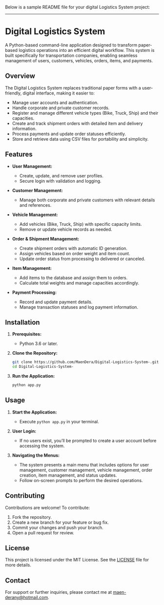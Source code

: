 Below is a sample README file for your digital Logistics System project:

---

# Digital Logistics System

A Python-based command-line application designed to transform paper-based logistics operations into an efficient digital workflow. This system is built specifically for transportation companies, enabling seamless management of users, customers, vehicles, orders, items, and payments.

## Overview

The Digital Logistics System replaces traditional paper forms with a user-friendly, digital interface, making it easier to:
- Manage user accounts and authentication.
- Handle corporate and private customer records.
- Register and manage different vehicle types (Bike, Truck, Ship) and their capacities.
- Create and track shipment orders with detailed item and delivery information.
- Process payments and update order statuses efficiently.
- Store and retrieve data using CSV files for portability and simplicity.

## Features

- **User Management:** 
  - Create, update, and remove user profiles.
  - Secure login with validation and logging.

- **Customer Management:**
  - Manage both corporate and private customers with relevant details and references.

- **Vehicle Management:**
  - Add vehicles (Bike, Truck, Ship) with specific capacity limits.
  - Remove or update vehicle records as needed.

- **Order & Shipment Management:**
  - Create shipment orders with automatic ID generation.
  - Assign vehicles based on order weight and item count.
  - Update order status from processing to delivered or canceled.

- **Item Management:**
  - Add items to the database and assign them to orders.
  - Calculate total weights and manage capacities accordingly.

- **Payment Processing:**
  - Record and update payment details.
  - Manage transaction statuses and log payment information.

## Installation

1. **Prerequisites:**
   - Python 3.6 or later.

2. **Clone the Repository:**
   ```bash
   git clone https://github.com/MaenDera/Digital-Logistics-System-.git
   cd Digital-Logistics-System-
   ```
   
3. **Run the Application:**
   ```bash
   python app.py
   ```

## Usage

1. **Start the Application:**
   - Execute `python app.py` in your terminal.

2. **User Login:**
   - If no users exist, you’ll be prompted to create a user account before accessing the system.

3. **Navigating the Menus:**
   - The system presents a main menu that includes options for user management, customer management, vehicle management, order creation, item management, and status updates.
   - Follow on-screen prompts to perform the desired operations.

## Contributing

Contributions are welcome! To contribute:
1. Fork the repository.
2. Create a new branch for your feature or bug fix.
3. Commit your changes and push your branch.
4. Open a pull request for review.

## License

This project is licensed under the MIT License. See the [LICENSE](LICENSE) file for more details.

## Contact

For support or further inquiries, please contact me at maen-derany@hotmail.com.
